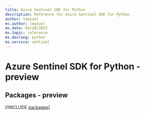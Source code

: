 ```yaml
---
title: Azure Sentinel SDK for Python
description: Reference for Azure Sentinel SDK for Python
author: lmazuel
ms.author: lmazuel
ms.data: 03/29/2023
ms.topic: reference
ms.devlang: python
ms.service: sentinel
---
```

# Azure Sentinel SDK for Python - preview
## Packages - preview
[!INCLUDE [packages](sentinel-index.md)]